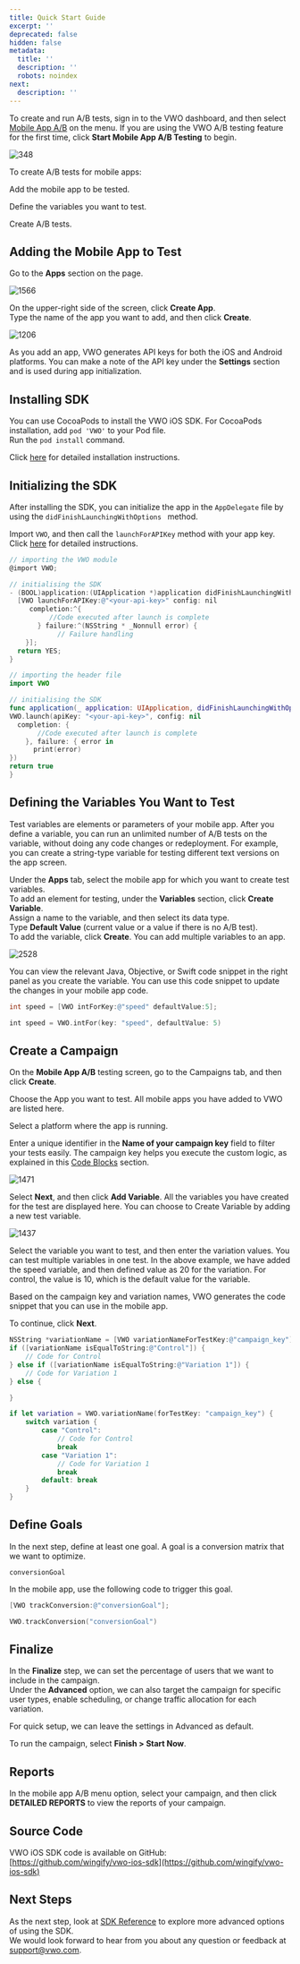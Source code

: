 ```yaml
---
title: Quick Start Guide
excerpt: ''
deprecated: false
hidden: false
metadata:
  title: ''
  description: ''
  robots: noindex
next:
  description: ''
---
```

To create and run A/B tests, sign in to the VWO dashboard, and then select [Mobile App A/B](https://app.vwo.com/#/test/mobile-ab) on the menu. If you are using the VWO A/B testing feature for the first time, click **Start Mobile App A/B Testing** to begin.

![348](https://files.readme.io/f96e934-MobileAppAB-title.png "MobileAppAB-title.png")

To create A/B tests for mobile apps:

Add the mobile app to be tested.

Define the variables you want to test.

Create A/B tests.

## Adding the Mobile App to Test

Go to the **Apps** section on the page.

![1566](https://files.readme.io/847d0ce-MobileAppAB-1.png "MobileAppAB-1.png")

On the upper-right side of the screen, click **Create App**.\
Type the name of the app you want to add, and then click **Create**.

![1206](https://files.readme.io/9dcd7bb-MobileAppAB-1.jpg "MobileAppAB-1.jpg")

As you add an app, VWO generates API keys for both the iOS and Android platforms. You can make a note of the API key under the **Settings** section and is used during app initialization.

## Installing SDK

You can use CocoaPods to install the VWO iOS SDK. For CocoaPods installation, add `pod 'VWO'` to your Pod file.\
Run the `pod install` command.

Click [here](ref:ios-sdk-installation) for detailed installation instructions.

## Initializing the SDK

After installing the SDK, you can initialize the app in the `AppDelegate` file by using the `didFinishLaunchingWithOptions ` method.

Import  `VWO`, and then call the `launchForAPIKey` method with your app key. Click [here](ref:ios-launching-sdk) for detailed instructions.

```objectivec
// importing the VWO module
@import VWO;

// initialising the SDK
- (BOOL)application:(UIApplication *)application didFinishLaunchingWithOptions:(NSDictionary *)launchOptions {
  [VWO launchForAPIKey:@"<your-api-key>" config: nil
     completion:^{
  		  //Code executed after launch is complete
	   } failure:^(NSString * _Nonnull error) {
		    // Failure handling
	}];
  return YES;
}
```
```swift Swift
// importing the header file
import VWO

// initialising the SDK
func application(_ application: UIApplication, didFinishLaunchingWithOptions launchOptions: [UIApplicationLaunchOptionsKey: Any]?) -> Bool {
VWO.launch(apiKey: "<your-api-key>", config: nil
  completion: {
	   //Code executed after launch is complete     
	}, failure: { error in
      print(error)
})
return true
}
```

## Defining the Variables You Want to Test

Test variables are elements or parameters of your mobile app. After you define a variable, you can run an unlimited number of A/B tests on the variable, without doing any code changes or redeployment. For example, you can create a string-type variable for testing different text versions on the app screen.

Under the **Apps** tab, select the mobile app for which you want to create test variables.\
To add an element for testing, under the **Variables** section, click **Create Variable**.\
Assign a name to the variable, and then select its data type.\
Type **Default Value** (current value or a value if there is no A/B test).\
To add the variable, click **Create**. You can add multiple variables to an app.

![2528](https://files.readme.io/517c125-preview.png "preview.png")

You can view the relevant Java, Objective, or Swift code snippet in the right panel as you create the variable. You can use this code snippet to update the changes in your mobile app code.

```objectivec
int speed = [VWO intForKey:@"speed" defaultValue:5];
```
```swift
int speed = VWO.intFor(key: "speed", defaultValue: 5)
```

## Create a Campaign

On the **Mobile App A/B** testing screen, go to the Campaigns tab, and then click **Create**. 

Choose the App you want to test. All mobile apps you have added to VWO are listed here.

Select a platform where the app is running.

Enter a unique identifier in the **Name of your campaign key** field to filter your tests easily. The campaign key helps you execute the custom logic, as explained in this [Code Blocks](ref:code-blocks) section.

![1471](https://files.readme.io/2a18091-mobile-app-6.jpg "mobile-app-6.jpg")

Select **Next**, and then click **Add Variable**. All the variables you have created for the test are displayed here. You can choose to Create Variable by adding a new test variable.

![1437](https://files.readme.io/80d0575-mobile-app-ab-7.jpg "mobile-app-ab-7.jpg")

Select the variable you want to test, and then enter the variation values. You can test multiple variables in one test. In the above example, we have added the speed variable, and then defined value as 20 for the variation. For control, the value is 10, which is the default value for the variable. 

Based on the campaign key and variation names, VWO generates the code snippet that you can use in the mobile app.

To continue, click **Next**.

```objectivec
NSString *variationName = [VWO variationNameForTestKey:@"campaign_key"];
if ([variationName isEqualToString:@"Control"]) {
    // Code for Control
} else if ([variationName isEqualToString:@"Variation 1"]) {
    // Code for Variation 1
} else {

}
```
```swift
if let variation = VWO.variationName(forTestKey: "campaign_key") {
    switch variation {
        case "Control":
            // Code for Control
            break
        case "Variation 1":
            // Code for Variation 1
            break
        default: break
    }
}
```

## Define Goals

In the next step, define at least one goal. A goal is a conversion matrix that we want to optimize.

```text Goal
conversionGoal
```

In the mobile app, use the following code to trigger this goal.

```objectivec
[VWO trackConversion:@"conversionGoal"];
```
```swift
VWO.trackConversion("conversionGoal")
```

## Finalize

In the **Finalize** step, we can set the percentage of users that we want to include in the campaign.\
Under the **Advanced** option, we can also target the campaign for specific user types, enable scheduling, or change traffic allocation for each variation.

For quick setup, we can leave the settings in Advanced as default.

To run the campaign, select **Finish > Start Now**.

## Reports

In the mobile app A/B menu option, select your campaign, and then click **DETAILED REPORTS** to view the reports of your campaign.

## Source Code

VWO iOS SDK code is available on GitHub:\
[https://github.com/wingify/vwo-ios-sdk](https://github.com/wingify/vwo-ios-sdk)

## Next Steps

As the next step, look at [SDK Reference](ref:ios-sdk-reference)  to explore more advanced options of using the SDK.\
We would look forward to hear from you about any question or feedback at [support@vwo.com](mailto:support@vwo.com).
